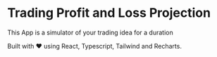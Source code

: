 # Trading Profit and Loss Projection

This App is a simulator of your trading idea for a duration

Built with ❤️ using React, Typescript, Tailwind and Recharts.
